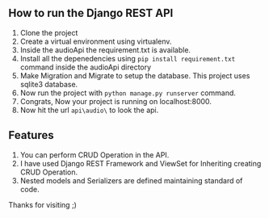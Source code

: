 ## How to run the Django REST API
1. Clone the project
2. Create a virtual environment using virtualenv.
3. Inside the audioApi the requirement.txt is available.
4. Install all the depenedencies using `pip install requirement.txt` command inside the audioApi directory
5. Make Migration and Migrate to setup the database. This project uses sqlite3 database.
6. Now run the project with `python manage.py runserver` command.
7. Congrats, Now your project is running on localhost:8000.
8. Now hit the url `api\audio\` to look the api.

## Features 
1. You can perform CRUD Operation in the API.
2. I have used Django REST Framework and ViewSet for Inheriting creating CRUD Operation.
3. Nested models and Serializers are defined maintaining standard of code.

Thanks for visiting ;)
